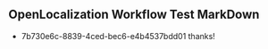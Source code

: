 ## OpenLocalization Workflow Test MarkDown
* 7b730e6c-8839-4ced-bec6-e4b4537bdd01 thanks!

<!--HONumber=Oct16_HO3-->


